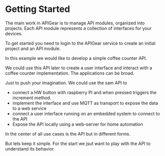 # Getting Started

The main work in APIGear is to manage API modules, organized into projects. Each API module represents a collection of interfaces for your devices.

To get started you need to login to the APIGear service to create an initial project and an API module.

In this example we would like to develop a simple coffee counter API.

We could use this API later to create a user interface and interact with a coffee counter implementation. The applications can be broad.

Just to push your imagination. We could use the sam API to

- connect a HW button with raspberry PI and when pressed triggers the increment method.
- implement the interface and use MQTT as transport to expose the data to a web service
- connect a user interface running on an embedded system to connect to the API
- Expose the API locally using a web-server for home automation

In the center of all use cases is the API but in different forms.

But lets keep it simple. For the start we jsut want to play with the API to understand its behavior.

